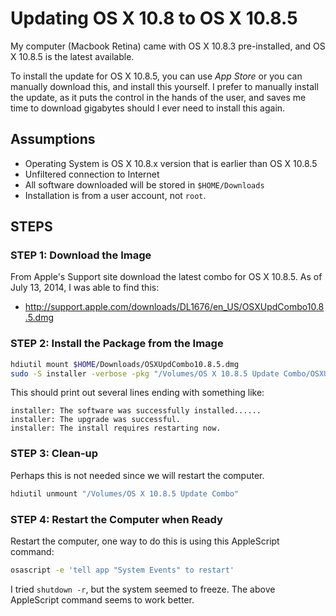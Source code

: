 # Updating OS X 10.8 to OS X 10.8.5

My computer (Macbook Retina) came with OS X 10.8.3 pre-installed, and OS X 10.8.5 is the latest available.

To install the update for OS X 10.8.5, you can use *App Store* or you can manually download this, and install this yourself.  I prefer to manually install the update, as it puts the control in the hands of the user, and saves me time to download gigabytes should I ever need to install this again.

## Assumptions

* Operating System is OS X 10.8.x version that is earlier than OS X 10.8.5
* Unfiltered connection to Internet
* All software downloaded will be stored in ```$HOME/Downloads```
* Installation is from a user account, not ```root```.

## STEPS

### STEP 1: Download the Image

From Apple's Support site download the latest combo for OS X 10.8.5.  As of July 13, 2014, I was able to find this:

* http://support.apple.com/downloads/DL1676/en_US/OSXUpdCombo10.8.5.dmg

### STEP 2: Install the Package from the Image

```bash
hdiutil mount $HOME/Downloads/OSXUpdCombo10.8.5.dmg
sudo -S installer -verbose -pkg "/Volumes/OS X 10.8.5 Update Combo/OSXUpdCombo10.8.5.pkg" -target /
```

This should print out several lines ending with something like:

```
installer: The software was successfully installed......
installer: The upgrade was successful.
installer: The install requires restarting now.
```

### STEP 3: Clean-up

Perhaps this is not needed since we will restart the computer.

```bash
hdiutil unmount "/Volumes/OS X 10.8.5 Update Combo"
```

### STEP 4: Restart the Computer when Ready

Restart the computer, one way to do this is using this AppleScript command:

```bash
osascript -e 'tell app "System Events" to restart'
```

I tried ```shutdown -r```, but the system seemed to freeze.  The above AppleScript command seems to work better.

